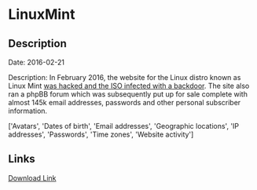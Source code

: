 # LinuxMint

## Description

Date: 2016-02-21

Description:
In February 2016, the website for the Linux distro known as Linux Mint <a href="http://thehackernews.com/2016/02/linux-mint-hack.html" target="_blank" rel="noopener">was hacked and the ISO infected with a backdoor</a>. The site also ran a phpBB forum which was subsequently put up for sale complete with almost 145k email addresses, passwords and other personal subscriber information.


['Avatars', 'Dates of birth', 'Email addresses', 'Geographic locations', 'IP addresses', 'Passwords', 'Time zones', 'Website activity']

## Links

[Download Link](https://link-to.net/1229997/914.3476344744012/dynamic/?r=bGludXhtaW50LmNvbQ==)